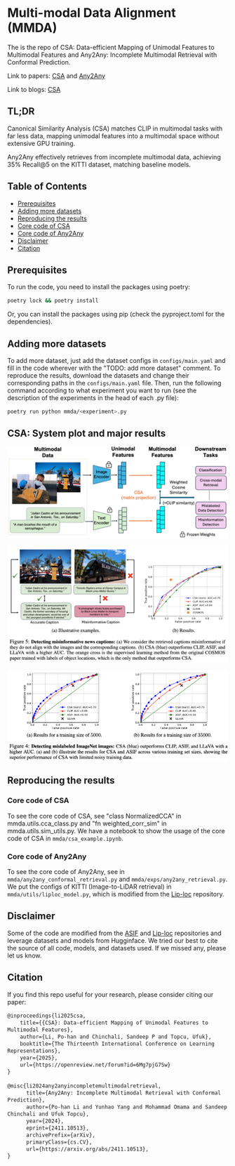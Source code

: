 # Multi-modal Data Alignment (MMDA)
The is the repo of CSA: Data-efficient Mapping of Unimodal Features to Multimodal Features and Any2Any: Incomplete Multimodal Retrieval with Conformal Prediction.

Link to papers: [CSA](https://openreview.net/forum?id=6Mg7pjG7Sw&referrer=%5BAuthor%20Console%5D(%2Fgroup%3Fid%3DICLR.cc%2F2025%2FConference%2FAuthors%23your-submissions)) and
[Any2Any](https://arxiv.org/abs/2411.10513)

Link to blogs: [CSA](https://utaustin-swarmlab.github.io/2025/01/24/CSA.html)

## TL;DR
Canonical Similarity Analysis (CSA) matches CLIP in multimodal tasks with far less data, mapping unimodal features into a multimodal space without extensive GPU training.

Any2Any effectively retrieves from incomplete multimodal data, achieving 35% Recall@5 on the KITTI dataset, matching baseline models.

## Table of Contents
- [Prerequisites](#prerequisites)
- [Adding more datasets](#adding-more-datasets)
- [Reproducing the results](#reproducing-the-results)
- [Core code of CSA](#core-code-of-csa)
- [Core code of Any2Any](#core-code-of-any2any)
- [Disclaimer](#disclaimer)
- [Citation](#citation)
## Prerequisites
To run the code, you need to install the packages using poetry:
```bash
poetry lock && poetry install
```
Or, you can install the packages using pip (check the pyproject.toml for the dependencies).

## Adding more datasets
To add more dataset, just add the dataset configs in `configs/main.yaml` and fill in the code wherever with the "TODO: add more dataset" comment.
To reproduce the results, download the datasets and change their corresponding paths in the `configs/main.yaml` file.
Then, run the following command according to what experiment you want to run (see the description of the experiments in the head of each .py file):
```bash
poetry run python mmda/<experiment>.py
```

## CSA: System plot and major results
![CSA_system_graph](https://github.com/UTAustin-SwarmLab/Multi-modal-Data-Alignment/blob/main/assets/CSA_system_graph.png)

![COSMOS_results](https://github.com/UTAustin-SwarmLab/Multi-modal-Data-Alignment/blob/main/assets/COSMOS.png)

![ImageNet_results](https://github.com/UTAustin-SwarmLab/Multi-modal-Data-Alignment/blob/main/assets/imagenet.png)

## Reproducing the results

### Core code of CSA
To see the core code of CSA, see "class NormalizedCCA" in mmda.utils.cca_class.py and "fn weighted_corr_sim" in mmda.utils.sim_utils.py.
We have a notebook to show the usage of the core code of CSA in `mmda/csa_example.ipynb`.


### Core code of Any2Any
To see the core code of Any2Any, see in `mmda/any2any_conformal_retrieval.py` and `mmda/exps/any2any_retrieval.py`. We put the configs of KITTI (Image-to-LiDAR retrieval) in `mmda/utils/liploc_model.py`, which is modified from the [Lip-loc](https://github.com/Shubodh/lidar-image-pretrain-VPR) repository.



## Disclaimer
Some of the code are modified from the [ASIF](https://github.com/noranta4/ASIF) and [Lip-loc](https://github.com/Shubodh/lidar-image-pretrain-VPR) repositories and leverage datasets and models from Hugginface.
We tried our best to cite the source of all code, models, and datasets used. If we missed any, please let us know.

## Citation
If you find this repo useful for your research, please consider citing our paper:
```
@inproceedings{li2025csa,
    title={{CSA}: Data-efficient Mapping of Unimodal Features to Multimodal Features},
    author={Li, Po-han and Chinchali, Sandeep P and Topcu, Ufuk},
    booktitle={The Thirteenth International Conference on Learning Representations},
    year={2025},
    url={https://openreview.net/forum?id=6Mg7pjG7Sw}
}

@misc{li2024any2anyincompletemultimodalretrieval,
      title={Any2Any: Incomplete Multimodal Retrieval with Conformal Prediction}, 
      author={Po-han Li and Yunhao Yang and Mohammad Omama and Sandeep Chinchali and Ufuk Topcu},
      year={2024},
      eprint={2411.10513},
      archivePrefix={arXiv},
      primaryClass={cs.CV},
      url={https://arxiv.org/abs/2411.10513}, 
}
```

